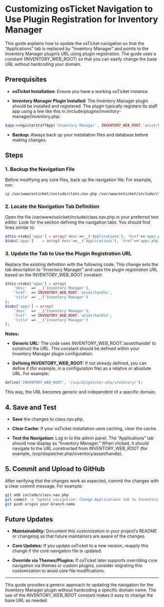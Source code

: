 # **Customizing osTicket Navigation to Use Plugin Registration for Inventory Manager**
This guide explains how to update the osTicket navigation so that the “Applications” tab is replaced by “Inventory Manager” and points to the Inventory Manager plugin’s URL using plugin registration. The guide uses a constant (INVENTORY_WEB_ROOT) so that you can easily change the base URL without hardcoding your domain.

## **Prerequisites**
- **osTicket Installation:** Ensure you have a working osTicket instance.

- **Inventory Manager Plugin Installed:** The Inventory Manager plugin should be installed and registered.
The plugin typically registers its staff app using a line like this in /include/plugins/inventory-manager/inventory.php:

```php
$app->registerStaffApp('Inventory Manager', INVENTORY_WEB_ROOT.'asset/handle');
```
- **Backup:** Always back up your installation files and database before making changes.

## Steps
### 1. Backup the Navigation File
Before modifying any core files, back up the navigation file. For example, run:

```bash
cp /var/www/osticket/include/class.nav.php /var/www/osticket/include/class.nav.php.bak
```
### 2. Locate the Navigation Tab Definition
Open the file /var/www/osticket/include/class.nav.php in your preferred text editor. Look for the section defining the navigation tabs. You should find lines similar to:

```php
$this->tabs['apps'] = array('desc'=>__('Applications'), 'href'=>'apps.php', 'title'=>__('Applications'));
$tabs['apps']    = array('desc'=>__('Applications'), 'href'=>'apps.php', 'title'=>__('Applications'));
```
### 3. Update the Tab to Use the Plugin Registration URL
Replace the existing definition with the following code. This change sets the tab description to “Inventory Manager” and uses the plugin registration URL based on the INVENTORY_WEB_ROOT constant:

```php
$this->tabs['apps'] = array(
    'desc'  => __('Inventory Manager'),
    'href'  => INVENTORY_WEB_ROOT.'asset/handle',
    'title' => __('Inventory Manager')
);
$tabs['apps'] = array(
    'desc'  => __('Inventory Manager'),
    'href'  => INVENTORY_WEB_ROOT.'asset/handle',
    'title' => __('Inventory Manager')
);
```
**Notes:**

- **Generic URL:** The code uses INVENTORY_WEB_ROOT.'asset/handle' to construct the URL. This constant should be defined within your Inventory Manager plugin configuration.

- **Defining INVENTORY_WEB_ROOT:** If not already defined, you can define it (for example, in a configuration file) as a relative or absolute URL. For example:

```php
define('INVENTORY_WEB_ROOT', '/scp/dispatcher.php/inventory/');
```
This way, the URL becomes generic and independent of a specific domain.

## 4. Save and Test
- **Save** the changes to class.nav.php.

- **Clear Cache:** If your osTicket installation uses caching, clear the cache.

- **Test the Navigation:** Log in to the admin panel. The “Applications” tab should now display as “Inventory Manager.” When clicked, it should navigate to the URL constructed from INVENTORY_WEB_ROOT (for example, /scp/dispatcher.php/inventory/asset/handle).

## 5. Commit and Upload to GitHub
After verifying that the changes work as expected, commit the changes with a clear commit message. For example:

```bash
git add include/class.nav.php
git commit -m "Update navigation: Change Applications tab to Inventory Manager using INVENTORY_WEB_ROOT"
git push origin your-branch-name
```
## Future Updates
- **Maintainability:** Document this customization in your project’s README or changelog so that future maintainers are aware of the changes.

- **Core Updates:** If you update osTicket to a new version, reapply this change if the core navigation file is updated.

- **Override via Themes/Plugins:** If osTicket later supports overriding core navigation via themes or custom plugins, consider migrating this customization to avoid core file modifications.
---

This guide provides a generic approach to updating the navigation for the Inventory Manager plugin without hardcoding a specific domain name. The use of the INVENTORY_WEB_ROOT constant makes it easy to change the base URL as needed.
